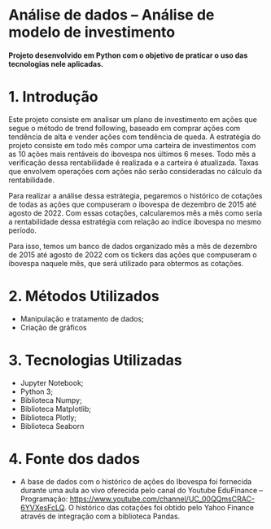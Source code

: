 # Análise de dados – Análise de modelo de investimento
<h4>Projeto desenvolvido em Python com o objetivo de praticar o uso das tecnologias nele aplicadas.</h4>

# 1.	Introdução
Este projeto consiste em analisar um plano de investimento em ações que segue o método de trend following, baseado em comprar ações com tendência de alta e vender ações com tendência de queda.
A estratégia do projeto consiste em todo mês compor uma carteira de investimentos com as 10 ações mais rentáveis do ibovespa nos últimos 6 meses. Todo mês a verificação dessa rentabilidade é realizada e a carteira é atualizada. Taxas que envolvem operações com ações não serão consideradas no cálculo da rentabilidade.

Para realizar a análise dessa estrátegia, pegaremos o histórico de cotações de todas as ações que compuseram o ibovespa de dezembro de 2015 até agosto de 2022. Com essas cotações, calcularemos mês a mês como seria a rentabilidade dessa estratégia com relação ao índice ibovespa no mesmo período.

Para isso, temos um banco de dados organizado mês a mês de dezembro de 2015 até agosto de 2022 com os tickers das ações que compuseram o ibovespa naquele mês, que será utilizado para obtermos as cotações.


# 2.	Métodos Utilizados
*	Manipulação e tratamento de dados; 
*	Criação de gráficos


# 3.	Tecnologias Utilizadas
*	Jupyter Notebook;
*	Python 3;
*	Biblioteca Numpy;
*	Biblioteca Matplotlib;
*	Biblioteca Plotly;
*	Biblioteca Seaborn


# 4.	Fonte dos dados
*	A base de dados com o histórico de ações do Ibovespa foi fornecida durante uma aula ao vivo oferecida pelo canal do Youtube EduFinance – Programação: https://www.youtube.com/channel/UC_00QQmsCRAC-6YVXesFcLQ. O histórico das cotações foi obtido pelo Yahoo Finance através de integração com a biblioteca Pandas.
